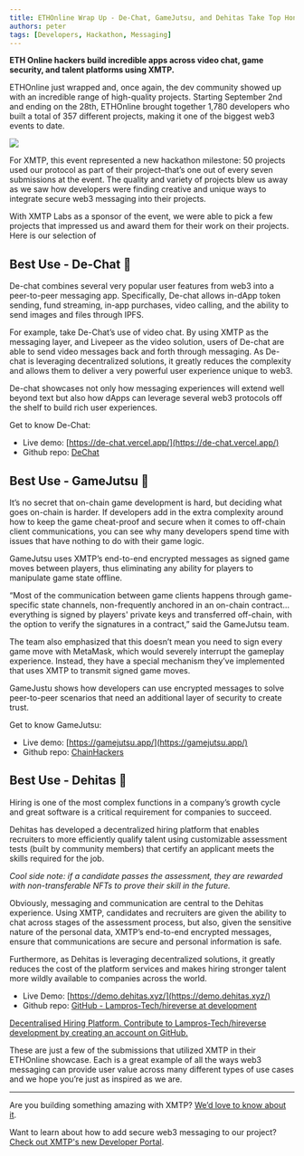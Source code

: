 ```yaml
---
title: ETHOnline Wrap Up - De-Chat, GameJutsu, and Dehitas Take Top Honors
authors: peter
tags: [Developers, Hackathon, Messaging]
---
```


**ETH Online hackers build incredible apps across video chat, game security, and talent platforms using XMTP.**

ETHOnline just wrapped and, once again, the dev community showed up with an incredible range of high-quality projects.  Starting September 2nd and ending on the 28th, ETHOnline brought together 1,780 developers who built a total of 357 different projects, making it one of the biggest web3 events to date.

![](https://blog.xmtp.com/content/images/size/w1460/2022/10/ETHOnlineBlog.png)

<!--truncate-->

For XMTP, this event represented a new hackathon milestone: 50 projects used our protocol as part of their project–that’s one out of every seven submissions at the event. The quality and variety of projects blew us away as we saw how developers were finding creative and unique ways to integrate secure web3 messaging into their projects.

With XMTP Labs as a sponsor of the event, we were able to pick a few projects that impressed us and award them for their work on their projects. Here is our selection of


## Best Use - De-Chat 🥇

De-chat combines several very popular user features from web3 into a peer-to-peer messaging app. Specifically, De-chat allows in-dApp token sending, fund streaming, in-app purchases, video calling, and the ability to send images and files through IPFS.

For example, take De-Chat’s use of video chat. By using XMTP as the messaging layer, and Livepeer as the video solution, users of De-chat are able to send video messages back and forth through messaging. As De-chat is leveraging decentralized solutions, it greatly reduces the complexity and allows them to deliver a very powerful user experience unique to web3.

De-chat showcases not only how messaging experiences will extend well beyond text but also how dApps can leverage several web3 protocols off the shelf to build rich user experiences.

Get to know De-Chat:

* Live demo: [https://de-chat.vercel.app/](https://de-chat.vercel.app/)
* Github repo: [DeChat](https://github.com/De-Chat)


## Best Use - GameJutsu  🥈

It’s no secret that on-chain game development is hard, but deciding what goes on-chain is harder. If developers add in the extra complexity around how to keep the game cheat-proof and secure when it comes to off-chain client communications, you can see why many developers spend time with issues that have nothing to do with their game logic.

GameJutsu uses XMTP’s end-to-end encrypted messages as signed game moves between players, thus eliminating any ability for players to manipulate game state offline.

“Most of the communication between game clients happens through game-specific state channels, non-frequently anchored in an on-chain contract…everything is signed by players' private keys and transferred off-chain, with the option to verify the signatures in a contract,” said the GameJutsu team.

The team also emphasized that this doesn’t mean you need to sign every game move with MetaMask, which would severely interrupt the gameplay experience. Instead, they have a special mechanism they’ve implemented that uses XMTP to transmit signed game moves.

GameJustu shows how developers can use encrypted messages to solve peer-to-peer scenarios that need an additional layer of security to create trust.

Get to know GameJutsu:

* Live demo: [https://gamejutsu.app/](https://gamejutsu.app/)
* Github repo: [ChainHackers](https://github.com/ChainHackers)


## Best Use - Dehitas 🥉

Hiring is one of the most complex functions in a company’s growth cycle and great software is a critical requirement for companies to succeed.

Dehitas has developed a decentralized hiring platform that enables recruiters to more efficiently qualify talent using customizable assessment tests (built by community members) that certify an applicant meets the skills required for the job.

_Cool side note: if a candidate passes the assessment, they are rewarded with non-transferable NFTs to prove their skill in the future._

Obviously, messaging and communication are central to the Dehitas experience. Using XMTP, candidates and recruiters are given the ability to chat across stages of the assessment process, but also, given the sensitive nature of the personal data, XMTP’s end-to-end encrypted messages, ensure that communications are secure and personal information is safe.

Furthermore, as Dehitas is leveraging decentralized solutions, it greatly reduces the cost of the platform services and makes hiring stronger talent more wildly available to companies across the world.

* Live Demo: [https://demo.dehitas.xyz/](https://demo.dehitas.xyz/)
* Github repo: [GitHub - Lampros-Tech/hireverse at development](https://github.com/Lampros-Tech/hireverse/tree/development)

[Decentralised Hiring Platform. Contribute to Lampros-Tech/hireverse development by creating an account on GitHub.](https://github.com/Lampros-Tech/hireverse/tree/development)

These are just a few of the submissions that utilized XMTP in their ETHOnline showcase. Each is a great example of all the ways web3 messaging can provide user value across many different types of use cases and we hope you’re just as inspired as we are.

---

Are you building something amazing with XMTP? [We’d love to know about it](https://twitter.com/xmtp_).

Want to learn about how to add secure web3 messaging to our project? [Check out XMTP's new Developer Portal](http://xmtp.org/).

